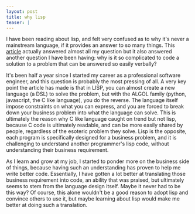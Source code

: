 ```yaml
---
layout: post
title: why lisp
teaser: |
---
```


I have been reading about lisp, and felt very confused as to why it's never a mainstream language, if it provides
an answer to so many things. This [article](https://locklessinc.com/articles/why_lisp_failed/) actually answered 
almost all my question but it also answered another question I have been having: why is it so complicated to 
code a solution to a problem that can be answered so easily verbally?

It's been half a year since I started my career as a professional software engineer, and this question is probably
the most pressing of all. A very key point the article has made is that in LISP, you can almost create a new language
(a DSL)
to solve the problem, but with the ALGOL family (python, javascript, the C like language), you do the reverse. 
The language itself impose constraints on what you can express, and you are forced to break down your business problem
into what the language can solve. This is ultimately the reason why C like language caught on trend but not lisp, 
because C code is ultimately readable, and can be more easily shared by people, regardless of the esoteric problem 
they solve. Lisp is the opposite, each program is specifically designed for a business problem, and it is challenging
to understand another programmer's lisp code, without understanding their business requirement.

As I learn and grow at my job, I started to ponder more on the business side of things, because having such an 
understanding has proven to help me write better code. Essentially, I have gotten a lot better at translating those
business requirement into code, an ability that was praised, but ultimately seems to stem from the language design
itself. Maybe it never had to be this way? Of course, this alone wouldn't be a good reason to adopt lisp and convince
others to use it, but maybe learning about lisp would make me better at doing such a translation.